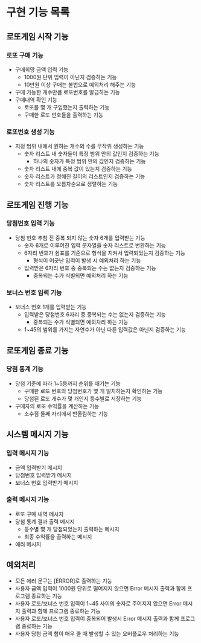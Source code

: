 # 구현 기능 목록

## 로또게임 시작 기능

### 로또 구매 기능

- 구매희망 금액 입력 기능
    - 1000원 단위 입력이 아닌지 검증하는 기능
    - 10만원 이상 구매는 불법으로 예외처리 해주는 기능
- 구매 가능한 개수만큼 로또번호를 발급하는 기능
- 구매내역 확인 기능
    - 로또를 몇 개 구입했는지 출력하는 기능
    - 구매한 로또 번호들을 출력하는 기능

### 로또번호 생성 기능

- 지정 범위 내에서 원하는 개수의 수를 무작위 생성하는 기능
    - 숫자 리스트 내 숫자들이 특정 범위 안의 값인지 검증하는 기능
        - 하나의 숫자가 특정 범위 안의 값인지 검증하는 기능
    - 숫자 리스트 내에 중복 값이 있는지 검증하는 기능
    - 숫자 리스트가 정해진 길이의 리스트인지 검증하는 기능
    - 숫자 리스트를 오름차순으로 정렬하는 기능

## 로또게임 진행 기능

### 당첨번호 입력 기능

- 당첨 번호 추첨 전 중복 되지 않는 숫자 6개를 입력받는 기능
    - 숫자 6개로 이루어진 입력 문자열을 숫자 리스트로 변환하는 기능
    - 6자리 번호가 쉼표를 기준으로 형식을 지켜서 입력되었는지 검증하는 기능
        - 형식이 어긋난 입력이 발생 시 예외처리 하는 기능
    - 입력받은 6자리 번호 중 중복되는 수는 없는지 검증하는 기능
        - 중복되는 수가 식별되면 예외처리 하는 기능

### 보너스 번호 입력 기능

- 보너스 번호 1개를 입력받는 기능
    - 입력받은 당첨번호 6자리 중 중복되는 수는 없는지 검증하는 기능
        - 중복되는 수가 식별되면 예외처리 하는 기능
    - 1~45의 범위를 가지는 자연수가 아닌 다른 입력값은 아닌지 검증하는 기능

## 로또게임 종료 기능

### 당첨 통계 기능

- 당첨 기준에 따라 1~5등까지 순위를 매기는 기능
    - 구매한 로또 번호와 당첨번호가 몇 개 일치하는지 확인하는 기능
    - 당첨된 로또 개수가 몇 개인지 등수별로 저장하는 기능
- 구매자의 로또 수익률을 계산하는 기능
    - 소수점 둘째 자리에서 반올림하는 기능

## 시스템 메시지 기능

### 입력 메시지 기능

- 금액 입력받기 메시지
- 당첨번호 입력받기 메시지
- 보너스 번호 입력받기 메시지

### 출력 메시지 기능

- 로또 구매 내역 메시지
- 당첨 통계 결과 출력 메시지
    - 등수별 몇 개 당첨되었는지 출력하는 메시지
    - 최종 수익률을 출력하는 메시지
- 에러 메시지

## 예외처리

- 모든 에러 문구는 [ERROR]로 출력하는 기능
- 사용자 금액 입력이 1000원 단위로 떨어지지 않으면 Error 메시지 출력과 함께 프로그램 종료하는 기능
- 사용자 로또/보너스 번호 입력이 1~45 사이의 숫자로 주어지지 않으면 Error 메시지 출력과 함께 프로그램 종료하는 기능
- 사용자 로또/보너스 번호 입력이 중복되어 발생시 Error 메시지 출력과 함께 프로그램 종료하는 기능
- 사용자 당첨 금액 합이 매우 클 때 발생할 수 있는 오버플로우 처리하는 기능